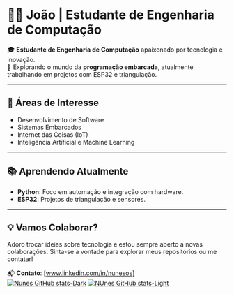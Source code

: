 # 👨‍💻 João | Estudante de Engenharia de Computação

🎓 **Estudante de Engenharia de Computação** apaixonado por tecnologia e inovação.    
🚀 Explorando o mundo da **programação embarcada**, atualmente trabalhando em projetos com ESP32 e triangulação.

---

## 🌟 Áreas de Interesse
- Desenvolvimento de Software
- Sistemas Embarcados
- Internet das Coisas (IoT)
- Inteligência Artificial e Machine Learning

---

## 📚 Aprendendo Atualmente
- **Python**: Foco em automação e integração com hardware.  
- **ESP32**: Projetos de triangulação e sensores.  

---

## 💡 Vamos Colaborar?
Adoro trocar ideias sobre tecnologia e estou sempre aberto a novas colaborações. Sinta-se à vontade para explorar meus repositórios ou me contatar!

📬 **Contato**: [www.linkedin.com/in/nunesos]  
[![Nunes GitHub stats-Dark](https://github-readme-stats.vercel.app/api?username=devsilasz&show_icons=true&theme=dark#gh-dark-mode-only)](https://github.com/anuraghazra/github-readme-stats#gh-dark-mode-only)
[![NUnes GitHub stats-Light](https://github-readme-stats.vercel.app/api?username=devsilasz&show_icons=true&theme=default#gh-light-mode-only)](https://github.com/anuraghazra/github-readme-stats#gh-light-mode-only)
